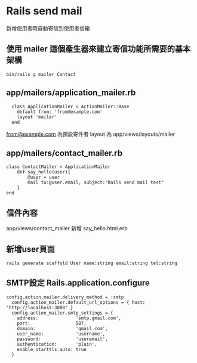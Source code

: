 # Rails send mail

新增使用者時自動寄信到使用者信箱

## 使用 mailer 這個產生器來建立寄信功能所需要的基本架構

	bin/rails g mailer Contact

## app/mailers/application_mailer.rb
	  class ApplicationMailer < ActionMailer::Base
	    default from: 'from@example.com'
	    layout 'mailer'
	  end

from@example.com 為預設寄件者
layout 為 app/views/layouts/mailer

## app/mailers/contact_mailer.rb
	class ContactMailer < ApplicationMailer
		def say_hello(user){
			@user = user
	      	mail to:@user.email, subject:"Rails send mail test"
		}
	end

## 信件內容
app/views/contact_mailer 新增 say_hello.html.erb

## 新增user頁面
	rails generate scaffold User name:string email:string tel:string

## SMTP設定 Rails.application.configure
	config.action_mailer.delivery_method = :smtp
	  config.action_mailer.default_url_options = { host: "http://localhost:3000" }
	  config.action_mailer.smtp_settings = {
	    address:              'smtp.gmail.com',
	    port:                 587,
	    domain:               'gmail.com',
	    user_name:            'username',
	    password:             'useremail',
	    authentication:       'plain',
	    enable_starttls_auto: true
	  }


